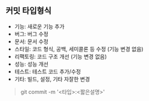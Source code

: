 ## 커밋 타입형식
- 기능: 새로운 기능 추가
- 버그: 버그 수정
- 문서: 문서 수정
- 스타일: 코드 형식, 공백, 세미콜론 등 수정 (기능 변경 없음)
- 리팩토링: 코드 구조 개선 (기능 변경 없음)
- 성능: 성능 개선
- 테스트: 테스트 코드 추가/수정
- 기타: 빌드, 설정, 기타 자잘한 변경

> git commit -m '<타입>:<짧은설명>'
